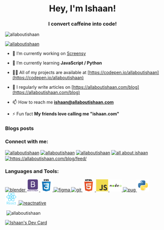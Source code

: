 <h1 align="center">Hey, I'm Ishaan!</h1>
<h3 align="center">I convert caffeine into code!</h3>

<p align="left"> <img src="https://komarev.com/ghpvc/?username=allaboutishaan&label=Profile%20views&color=0e75b6&style=flat" alt="allaboutishaan" /> </p>

<p align="left"> <a href="https://twitter.com/allaboutishaan" target="blank"><img src="https://img.shields.io/twitter/follow/allaboutishaan?logo=twitter&style=for-the-badge" alt="allaboutishaan" /></a> </p>

- 🔭 I’m currently working on [Screensy](https://chrome.google.com/webstore/detail/screensy-screen-recorder/kdabkldmfdgpcmgdmhbalcljffbfamia)

- 🌱 I’m currently learning **JavaScript / Python**

- 👨‍💻 All of my projects are available at [https://codepen.io/allaboutishaan](https://codepen.io/allaboutishaan)

- 📝 I regularly write articles on [https://allaboutishaan.com/blog](https://allaboutishaan.com/blog)

- 📫 How to reach me **ishaan@allaboutishaan.com**

- ⚡ Fun fact **My friends love calling me "ishaan.com"**

### Blogs posts
<!-- BLOG-POST-LIST:START -->
<!-- BLOG-POST-LIST:END -->

<h3 align="left">Connect with me:</h3>
<p align="left">
<a href="https://codepen.io/allaboutishaan" target="blank"><img align="center" src="https://raw.githubusercontent.com/rahuldkjain/github-profile-readme-generator/master/src/images/icons/Social/codepen.svg" alt="allaboutishaan" height="30" width="40" /></a>
<a href="https://twitter.com/allaboutishaan" target="blank"><img align="center" src="https://raw.githubusercontent.com/rahuldkjain/github-profile-readme-generator/master/src/images/icons/Social/twitter.svg" alt="allaboutishaan" height="30" width="40" /></a>
<a href="https://instagram.com/allaboutishaan" target="blank"><img align="center" src="https://raw.githubusercontent.com/rahuldkjain/github-profile-readme-generator/master/src/images/icons/Social/instagram.svg" alt="allaboutishaan" height="30" width="40" /></a>
<a href="https://www.youtube.com/c/all about ishaan" target="blank"><img align="center" src="https://raw.githubusercontent.com/rahuldkjain/github-profile-readme-generator/master/src/images/icons/Social/youtube.svg" alt="all about ishaan" height="30" width="40" /></a>
<a href="/https://allaboutishaan.com/blog/feed/" target="blank"><img align="center" src="https://raw.githubusercontent.com/rahuldkjain/github-profile-readme-generator/master/src/images/icons/Social/rss.svg" alt="https://allaboutishaan.com/blog/feed/" height="30" width="40" /></a>
</p>

<h3 align="left">Languages and Tools:</h3>
<p align="left"> <a href="https://www.blender.org/" target="_blank" rel="noreferrer"> <img src="https://download.blender.org/branding/community/blender_community_badge_white.svg" alt="blender" width="40" height="40"/> </a> <a href="https://getbootstrap.com" target="_blank" rel="noreferrer"> <img src="https://raw.githubusercontent.com/devicons/devicon/master/icons/bootstrap/bootstrap-plain-wordmark.svg" alt="bootstrap" width="40" height="40"/> </a> <a href="https://www.w3schools.com/css/" target="_blank" rel="noreferrer"> <img src="https://raw.githubusercontent.com/devicons/devicon/master/icons/css3/css3-original-wordmark.svg" alt="css3" width="40" height="40"/> </a> <a href="https://www.figma.com/" target="_blank" rel="noreferrer"> <img src="https://www.vectorlogo.zone/logos/figma/figma-icon.svg" alt="figma" width="40" height="40"/> </a> <a href="https://git-scm.com/" target="_blank" rel="noreferrer"> <img src="https://www.vectorlogo.zone/logos/git-scm/git-scm-icon.svg" alt="git" width="40" height="40"/> </a> <a href="https://www.w3.org/html/" target="_blank" rel="noreferrer"> <img src="https://raw.githubusercontent.com/devicons/devicon/master/icons/html5/html5-original-wordmark.svg" alt="html5" width="40" height="40"/> </a> <a href="https://developer.mozilla.org/en-US/docs/Web/JavaScript" target="_blank" rel="noreferrer"> <img src="https://raw.githubusercontent.com/devicons/devicon/master/icons/javascript/javascript-original.svg" alt="javascript" width="40" height="40"/> </a> <a href="https://nodejs.org" target="_blank" rel="noreferrer"> <img src="https://raw.githubusercontent.com/devicons/devicon/master/icons/nodejs/nodejs-original-wordmark.svg" alt="nodejs" width="40" height="40"/> </a> <a href="https://pugjs.org" target="_blank" rel="noreferrer"> <img src="https://cdn.worldvectorlogo.com/logos/pug.svg" alt="pug" width="40" height="40"/> </a> <a href="https://www.python.org" target="_blank" rel="noreferrer"> <img src="https://raw.githubusercontent.com/devicons/devicon/master/icons/python/python-original.svg" alt="python" width="40" height="40"/> </a> <a href="https://reactjs.org/" target="_blank" rel="noreferrer"> <img src="https://raw.githubusercontent.com/devicons/devicon/master/icons/react/react-original-wordmark.svg" alt="react" width="40" height="40"/> </a> <a href="https://reactnative.dev/" target="_blank" rel="noreferrer"> <img src="https://reactnative.dev/img/header_logo.svg" alt="reactnative" width="40" height="40"/> </a> </p>

<p>&nbsp;<img align="center" src="https://github-readme-stats.vercel.app/api?username=allaboutishaan&theme=github_dark&show_icons=true&locale=en" alt="allaboutishaan" /></p>

<a href="https://app.daily.dev/allaboutishaan"><img src="https://github.com/allaboutishaan/allaboutishaan/blob/main/devcard.svg" width="400" alt="Ishaan's Dev Card"/></a>
